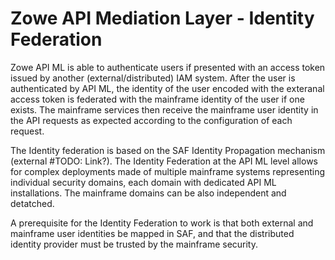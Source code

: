 # Zowe API Mediation Layer - Identity Federation

Zowe API ML is able to authenticate users if presented with an access token issued by another (external/distributed) IAM system.
After the user is authenticated by API ML, the identity of the user encoded with the exteranal access token is federated with the mainframe identity of the user if one exists.
The mainframe services then receive the mainframe user identity in the API requests as expected according to the configuration of each request.

The Identity federation is based on the SAF Identity Propagation mechanism (external #TODO: Link?).
The Identity Federation at the API ML level allows for complex deployments made of multiple mainframe systems representing individual security domains, each domain with dedicated API ML installations.
The mainframe domains can be also independent and detatched.

A prerequisite for the Identity Federation to work is that both external and mainframe user identities be mapped in SAF, and that the distributed identity provider must be trusted by the mainframe security.

